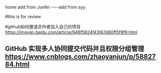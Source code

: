 home
add from Junfei
----add from syy

#this is for review

#github如何邀请合作者加入自己的项目 https://jingyan.baidu.com/article/948f5924f43f47d80ff5f9f9.html

## GitHub 实现多人协同提交代码并且权限分组管理 https://www.cnblogs.com/zhaoyanjun/p/5882784.html
